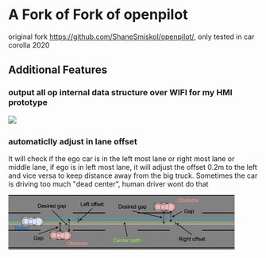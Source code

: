 # A Fork of Fork of openpilot

original fork https://github.com/ShaneSmiskol/openpilot/, only tested in car corolla 2020

## Additional Features

### output all op internal data structure over WIFI for my HMI prototype
[![](https://img.youtube.com/vi/rxTK5McUPA4/0.jpg)](https://www.youtube.com/watch?v=rxTK5McUPA4)

### automaticlly adjust in lane offset
It will check if the ego car is in the left most lane or right most lane or middle lane,
if ego is in left most lane, it will adjust the offset 0.2m to the left and vice versa to keep distance away from the big truck.
Sometimes the car is driving too much "dead center", human driver wont do that

![pic1](./doc/lateral_offset.png?raw=true)

